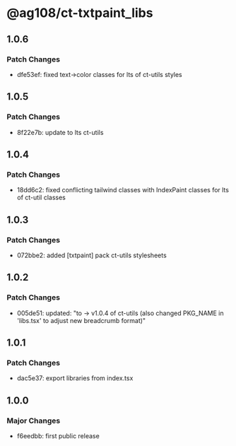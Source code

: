 # @ag108/ct-txtpaint_libs

## 1.0.6

### Patch Changes

- dfe53ef: fixed text->color classes for lts of ct-utils styles

## 1.0.5

### Patch Changes

- 8f22e7b: update to lts ct-utils

## 1.0.4

### Patch Changes

- 18dd6c2: fixed conflicting tailwind classes with IndexPaint classes for lts of ct-util classes

## 1.0.3

### Patch Changes

- 072bbe2: added [txtpaint] pack ct-utils stylesheets

## 1.0.2

### Patch Changes

- 005de51: updated: "to -> v1.0.4 of ct-utils (also changed PKG_NAME in 'libs.tsx' to adjust new breadcrumb format)"

## 1.0.1

### Patch Changes

- dac5e37: export libraries from index.tsx

## 1.0.0

### Major Changes

- f6eedbb: first public release
